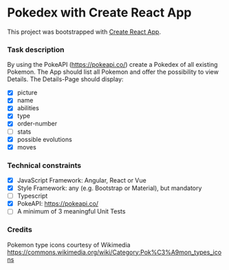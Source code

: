 # Pokedex with Create React App

This project was bootstrapped with [Create React App](https://github.com/facebook/create-react-app).

### Task description
By using the PokeAPI (https://pokeapi.co/) create a Pokedex of all existing Pokemon. The App should list all Pokemon and offer the possibility to view Details.
The Details-Page should display:
- [x] picture
- [x] name
- [x] abilities
- [x] type
- [x] order-number
- [ ] stats
- [x] possible evolutions
- [x] moves

### Technical constraints
- [x] JavaScript Framework: Angular, React or Vue
- [x] Style Framework: any (e.g. Bootstrap or Material), but mandatory
- [ ] Typescript
- [x] PokeAPI: https://pokeapi.co/
- [ ] A minimum of 3 meaningful Unit Tests

### Credits
Pokemon type icons courtesy of Wikimedia https://commons.wikimedia.org/wiki/Category:Pok%C3%A9mon_types_icons
